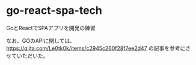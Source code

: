 # go-react-spa-tech
GoとReactでSPAアプリを開発の練習

なお、GOのAPIに関しては、
https://qiita.com/Le0tk0k/items/c2945c260f28f7ee2d47
の記事を参考にさせていただいた。
